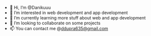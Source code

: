 - 👋 Hi, I’m @Danikuuu
- 👀 I’m interested in web development and app development
- 🌱 I’m currently learning more stuff about web and app development
- 💞️ I’m looking to collaborate on some projects
- 📫 You can contact me @ddupra635@gmail.com

<!---
Danikuuu/Danikuuu is a ✨ special ✨ repository because its `README.md` (this file) appears on your GitHub profile.
You can click the Preview link to take a look at your changes.
--->
